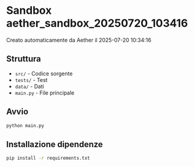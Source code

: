 # Sandbox aether_sandbox_20250720_103416

Creato automaticamente da Aether il 2025-07-20 10:34:16

## Struttura
- `src/` - Codice sorgente
- `tests/` - Test
- `data/` - Dati
- `main.py` - File principale

## Avvio
```bash
python main.py
```

## Installazione dipendenze
```bash
pip install -r requirements.txt
```
